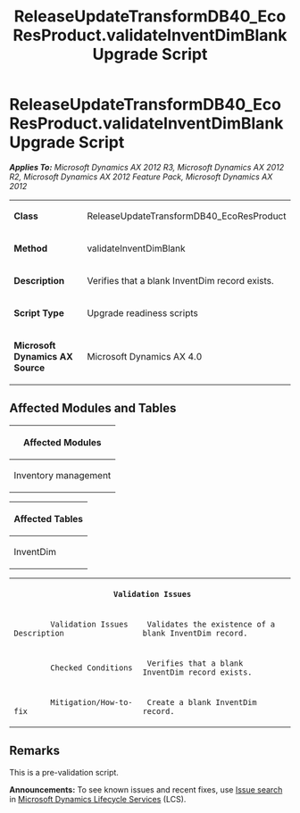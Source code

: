 ﻿---
title: ReleaseUpdateTransformDB40_EcoResProduct.validateInventDimBlank Upgrade Script
TOCTitle: ReleaseUpdateTransformDB40_EcoResProduct.validateInventDimBlank Upgrade Script
ms:assetid: f8f36a86-0dc2-83b4-d35f-588128a385ab
ms:mtpsurl: https://msdn.microsoft.com/en-us/library/JJ720048(v=AX.60)
ms:contentKeyID: 49712354
ms.date: 05/18/2015
mtps_version: v=AX.60
---

# ReleaseUpdateTransformDB40\_EcoResProduct.validateInventDimBlank Upgrade Script 


_**Applies To:** Microsoft Dynamics AX 2012 R3, Microsoft Dynamics AX 2012 R2, Microsoft Dynamics AX 2012 Feature Pack, Microsoft Dynamics AX 2012_

<table>
<colgroup>
<col style="width: 50%" />
<col style="width: 50%" />
</colgroup>
<tbody>
<tr class="odd">
<td><p><strong>Class</strong></p></td>
<td><p>ReleaseUpdateTransformDB40_EcoResProduct</p></td>
</tr>
<tr class="even">
<td><p><strong>Method</strong></p></td>
<td><p>validateInventDimBlank</p></td>
</tr>
<tr class="odd">
<td><p><strong>Description</strong></p></td>
<td><p>Verifies that a blank InventDim record exists.</p></td>
</tr>
<tr class="even">
<td><p><strong>Script Type</strong></p></td>
<td><p>Upgrade readiness scripts</p></td>
</tr>
<tr class="odd">
<td><p><strong>Microsoft Dynamics AX Source</strong></p></td>
<td><p>Microsoft Dynamics AX 4.0</p></td>
</tr>
</tbody>
</table>


## Affected Modules and Tables

<table>
<colgroup>
<col style="width: 100%" />
</colgroup>
<thead>
<tr class="header">
<th><p>Affected Modules</p></th>
</tr>
</thead>
<tbody>
<tr class="odd">
<td><p>Inventory management</p></td>
</tr>
</tbody>
</table>


<table>
<colgroup>
<col style="width: 100%" />
</colgroup>
<thead>
<tr class="header">
<th><p>Affected Tables</p></th>
</tr>
</thead>
<tbody>
<tr class="odd">
<td><p>InventDim</p></td>
</tr>
</tbody>
</table>


<table xmlns="http://www.w3.org/1999/xhtml">
              <tr><th colspan="2">
		
   <p>
   
	 Validation Issues
  </p>
  </th></tr>
              <tr><td>
		
   <p>
   
	 
            Validation Issues Description
          
  </p>
  </td><td>
		
   <p>
   
	 Validates the existence of a blank InventDim record.
  </p>
  </td></tr>
              <tr><td>
		
   <p>
   
	 
            Checked Conditions
          
  </p>
  </td><td>
		
   <p>
   
	 Verifies that a blank InventDim record exists.
  </p>
  </td></tr>
              <tr><td>
		
   <p>
   
	 
            Mitigation/How-to-fix
          
  </p>
  </td><td>
		
   <p>
   
	 Create a blank InventDim record.
  </p>
  </td></tr>
            </table>


## Remarks

This is a pre-validation script.

  
**Announcements:** To see known issues and recent fixes, use [Issue search](http://go.microsoft.com/fwlink/?linkid=389258) in [Microsoft Dynamics Lifecycle Services](http://go.microsoft.com/fwlink/?linkid=306505) (LCS).

